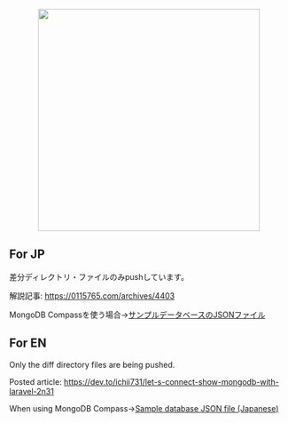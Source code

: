 <p align="center"><a href="https://laravel.com" target="_blank"><img src="https://raw.githubusercontent.com/laravel/art/master/logo-lockup/5%20SVG/2%20CMYK/1%20Full%20Color/laravel-logolockup-cmyk-red.svg" width="400"></a></p>

## For JP
差分ディレクトリ・ファイルのみpushしています。

解説記事: https://0115765.com/archives/4403

MongoDB Compassを使う場合→[サンプルデータベースのJSONファイル](https://github.com/ichii731/php-examples/blob/main/laravel_mongodb-show/%E3%82%B5%E3%83%B3%E3%83%97%E3%83%AB%E3%83%87%E3%83%BC%E3%82%BF%E3%83%99%E3%83%BC%E3%82%B9.json)

## For EN
Only the diff directory files are being pushed.

Posted article: https://dev.to/ichii731/let-s-connect-show-mongodb-with-laravel-2n31

When using MongoDB Compass→[Sample database JSON file (Japanese)](https://github.com/ichii731/php-examples/blob/main/laravel_mongodb-show/%E3%82%B5%E3%83%B3%E3%83%97%E3%83%AB%E3%83%87%E3%83%BC%E3%82%BF%E3%83%99%E3%83%BC%E3%82%B9.json)

